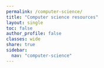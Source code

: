```yaml
---
permalink: /computer-science/
title: "Computer science resources"
layout: single
toc: false
author_profile: false
classes: wide
share: true
sidebar:
  nav: "computer-science"
---
```



